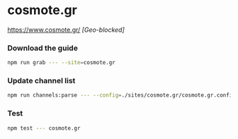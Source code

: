 # cosmote.gr

https://www.cosmote.gr/ _[Geo-blocked]_

### Download the guide

```sh
npm run grab --- --site=cosmote.gr
```

### Update channel list

```sh
npm run channels:parse --- --config=./sites/cosmote.gr/cosmote.gr.config.js --output=./sites/cosmote.gr/cosmote.gr.channels.xml
```

### Test

```sh
npm test --- cosmote.gr
```

